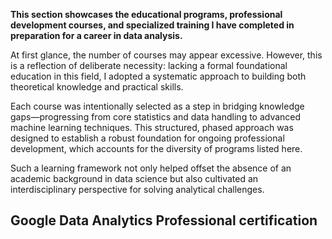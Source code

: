 **This section showcases the educational programs, professional development courses, and specialized training I have completed in preparation for a career in data analysis.**

At first glance, the number of courses may appear excessive. However, this is a reflection of deliberate necessity: lacking a formal foundational education in this field, I adopted a systematic approach to building both theoretical knowledge and practical skills.     

Each course was intentionally selected as a step in bridging knowledge gaps—progressing from core statistics and data handling to advanced machine learning techniques. This structured, phased approach was designed to establish a robust foundation for ongoing professional development, which accounts for the diversity of programs listed here.      

Such a learning framework not only helped offset the absence of an academic background in data science but also cultivated an interdisciplinary perspective for solving analytical challenges.


## Google Data Analytics Professional certification ##


